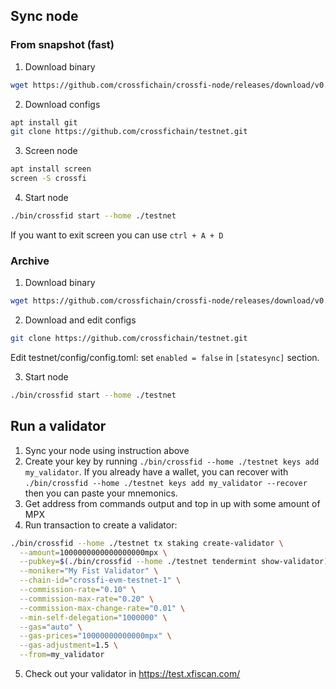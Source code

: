 ## Sync node

### From snapshot (fast)

1. Download binary
```bash
wget https://github.com/crossfichain/crossfi-node/releases/download/v0.3.0-prebuild9/crossfi-node_0.3.0-prebuild9_linux_amd64.tar.gz && tar -xf crossfi-node_0.3.0-prebuild9_linux_amd64.tar.gz
```

2. Download configs
```bash
apt install git 
git clone https://github.com/crossfichain/testnet.git
```
3. Screen node
 ```bash
apt install screen
screen -S crossfi
```

4. Start node
```bash
./bin/crossfid start --home ./testnet
```
If you want to exit screen you can use `ctrl + A + D`

### Archive

1. Download binary
```bash
wget https://github.com/crossfichain/crossfi-node/releases/download/v0.2.0-prebuild6/crossfi-node_0.2.0-prebuild6_linux_amd64.tar.gz && tar -xf crossfi-node_0.2.0-prebuild6_linux_amd64.tar.gz
```

2. Download and edit configs
```bash
git clone https://github.com/crossfichain/testnet.git
```

Edit testnet/config/config.toml: set `enabled = false` in `[statesync]` section.

3. Start node
```bash
./bin/crossfid start --home ./testnet
```

## Run a validator

1. Sync your node using instruction above
2. Create your key by running `./bin/crossfid --home ./testnet keys add my_validator`. If you already have a wallet, you can recover with 
`./bin/crossfid --home ./testnet keys add my_validator --recover` then you can paste your mnemonics.
3. Get address from commands output and top in up with some amount of MPX
4. Run transaction to create a validator:
```bash
./bin/crossfid --home ./testnet tx staking create-validator \
  --amount=1000000000000000000mpx \
  --pubkey=$(./bin/crossfid --home ./testnet tendermint show-validator) \
  --moniker="My Fist Validator" \
  --chain-id="crossfi-evm-testnet-1" \
  --commission-rate="0.10" \
  --commission-max-rate="0.20" \
  --commission-max-change-rate="0.01" \
  --min-self-delegation="1000000" \
  --gas="auto" \
  --gas-prices="10000000000000mpx" \
  --gas-adjustment=1.5 \
  --from=my_validator
```
5. Check out your validator in https://test.xfiscan.com/
